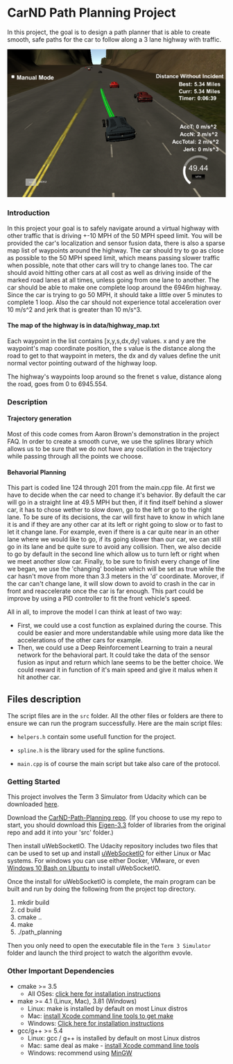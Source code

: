 [image1]: Images/Highway_driving.png "Intro Pic"

# CarND Path Planning Project
In this project, the goal is to design a path planner that is able to create smooth, safe paths for the car to follow along a 3 lane highway with traffic.

![Driving Example][image1] 

### Introduction

In this project your goal is to safely navigate around a virtual highway with other traffic that is driving +-10 MPH of the 50 MPH speed limit. You will be provided the car's localization and sensor fusion data, there is also a sparse map list of waypoints around the highway. The car should try to go as close as possible to the 50 MPH speed limit, which means passing slower traffic when possible, note that other cars will try to change lanes too. The car should avoid hitting other cars at all cost as well as driving inside of the marked road lanes at all times, unless going from one lane to another. The car should be able to make one complete loop around the 6946m highway. Since the car is trying to go 50 MPH, it should take a little over 5 minutes to complete 1 loop. Also the car should not experience total acceleration over 10 m/s^2 and jerk that is greater than 10 m/s^3.

#### The map of the highway is in data/highway_map.txt
Each waypoint in the list contains [x,y,s,dx,dy] values. x and y are the waypoint's map coordinate position, the s value is the distance along the road to get to that waypoint in meters, the dx and dy values define the unit normal vector pointing outward of the highway loop.

The highway's waypoints loop around so the frenet s value, distance along the road, goes from 0 to 6945.554.

### Description 

#### Trajectory generation
Most of this code comes from Aaron Brown's demonstration in the project FAQ. In order to create a smooth curve, we use the splines library which allows us to be sure that we do not have any oscillation in the trajectory while passing through all the points we choose.

#### Behavorial Planning
This part is coded line 124 through 201 from the main.cpp file.
At first we have to decide when the car need to change it's behavior. By default the car will go in a straight line at 49.5 MPH but then, if it find itself behind a slower car, it has to chose wether to slow down, go to the left or go to the right lane. To be sure of its decisions, the car will first have to know in which lane it is and if they are any other car at its left or right going to slow or to fast to let it change lane. For example, even if there is a car quite near in an other lane where we would like to go, if its going slower than our car, we can still go in its lane and be quite sure to avoid any collision.
Then, we also decide to go by default in the second line which allow us to turn left or right when we meet another slow car.
Finally, to be sure to finish every change of line we began, we use the 'changing' boolean which will be set as true while the car hasn't move from more than 3.3 meters in the 'd' coordinate.
Morover, if the car can't change lane, it will slow down to avoid to crash in the car in front and reaccelerate once the car is far enough. This part could be improve by using a PID controller to fit the front vehicle's speed.

All in all, to improve the model I can think at least of two way:
- First, we could use a cost function as explained during the course. This could be easier and more understandable while using more data like the accelerations of the other cars for example.
- Then, we could use a Deep Reinforcement Learning to train a neural network for the behavioral part. It could take the data of the sensor fusion as input and return which lane seems to be the better choice. We could reward it in function of it's main speed and give it malus when it hit another car.

## Files description

The script files are in the `src` folder. All the other files or folders are there to ensure we can run the program successfully. 
Here are the main script files:
 
 - `helpers.h` contain some usefull function for the project.
 
 - `spline.h` is the library used for the spline functions.
 
 - `main.cpp` is of course the main script but take also care of the protocol.

### Getting Started

This project involves the Term 3 Simulator from Udacity which can be downloaded [here](https://github.com/udacity/self-driving-car-sim/releases/tag/T3_v1.2).

Download the [CarND-Path-Planning repo](https://github.com/udacity/CarND-Path-Planning-Project).
(If you choose to use my repo to start, you should download this [Eigen-3.3](https://github.com/udacity/CarND-Path-Planning-Project/tree/master/src/Eigen-3.3) folder of libraries from the original repo and add it into your 'src' folder.)

Then install uWebSocketIO.
The Udacity repository includes two files that can be used to set up and install [uWebSocketIO](https://github.com/uWebSockets/uWebSockets) for either Linux or Mac systems. For windows you can use either Docker, VMware, or even [Windows 10 Bash on Ubuntu](https://www.howtogeek.com/249966/how-to-install-and-use-the-linux-bash-shell-on-windows-10/) to install uWebSocketIO.

Once the install for uWebSocketIO is complete, the main program can be built and run by doing the following from the project top directory.

1. mkdir build
2. cd build
3. cmake ..
4. make
5. ./path_planning


Then you only need to open the executable file in the `Term 3 Simulator` folder and launch the third project to watch the algorithm evovle.

### Other Important Dependencies

* cmake >= 3.5
  * All OSes: [click here for installation instructions](https://cmake.org/install/)
* make >= 4.1 (Linux, Mac), 3.81 (Windows)
  * Linux: make is installed by default on most Linux distros
  * Mac: [install Xcode command line tools to get make](https://developer.apple.com/xcode/features/)
  * Windows: [Click here for installation instructions](http://gnuwin32.sourceforge.net/packages/make.htm)
* gcc/g++ >= 5.4
  * Linux: gcc / g++ is installed by default on most Linux distros
  * Mac: same deal as make - [install Xcode command line tools](https://developer.apple.com/xcode/features/)
  * Windows: recommend using [MinGW](http://www.mingw.org/)
